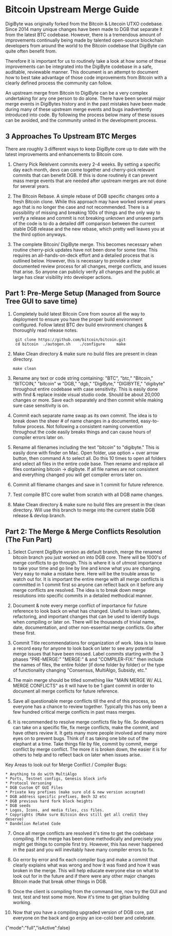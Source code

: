 Bitcoin Upstream Merge Guide
====================================
DigiByte was originally forked from the Bitcoin & Litecoin UTXO codebase. Since 2014 many unique changes have been made to DGB that separate it from the latest BTC codebase. However, there is a tremendous amount of improvements continually being made by talented open-source blockchain developers from around the world to the Bitcoin codebase that DigiByte can quite often benefit from.

Therefore it is important for us to routinely take a look at how some of these improvements can be integrated into the DigiByte codebase in a safe, auditable, reviewable manner. This document is an attempt to document how to best take advantage of those code improvements from Bitcoin with a clearly defined process the community can follow. 

An upstream merge from Bitcoin to DigiByte can be a very complex undertaking for any one person to do alone. There have been several major merge events in DigiBytes history and in the past mistakes have been made during many of these upstream merge events and bugs inadvertently introduced into code. By following the process below many of these issues can be avoided, and the community united in the development process.

3 Approaches To Upstream BTC Merges
------------------------------------
There are roughly 3 different ways to keep DigiByte core up to date with the latest improvements and enhancements to Bitcoin core.

1. Cherry Pick Relelvent commits every 2-4 weeks. By setting a specific day each month, devs can come together and cherry-pick relevant commits that can benefit DGB. If this is done routinely it can prevent mass merge events that are needed after upstream merges are not done for several years.

2. The Bitcoin Rebase. A simple rebase of DGB specific changes onto a fresh Bitcoin clone. While this approach may have worked several years ago that is no longer the case and not recommended. There is a possibility of missing and breaking 100s of things and the only way to verify a release and commit is not breaking unknown and unseen parts of the code is to do a detailed diff comparison between the current stable DGB release and the new rebase, which pretty well leaves you at the third option anyways.

3. The complete Bitcoin/ DigiByte merge. This becomes necessary when routine cherry-pick updates have not been done for some time. This requires an all-hands-on-deck effort and a detailed process that is outlined below. However, this is necessary to provide a clear documented review process for all changes, merge conflicts, and issues that arise. So anyone can publicly verify all changes and the public at large has clear visibility into developer actions. 


Part 1: Pre-Merge Setup (Managed from Source Tree GUI to save time) 
------------------------------------------------------------------------------

1. Completely build latest Bitcoin Core from source all the way to deployment to ensure you have the proper build environment configured. Follow latest BTC dev build environment changes & thoroughly read release notes.

        git clone https://github.com/bitcoin/bitcoin.git
        cd bitcoin	./autogen.sh	./configure 	make

2.  Make Clean directory & make sure no build files are present in clean directory.

        make clean

3.  Rename any text or code string containing: "BTC", "btc," "Bitcoin," "BITCOIN," "bitcoin" w "DGB," "dgb," "DigiByte," "DIGIBYTE," "digibyte" throughout entire codebase with case sensitivity. This is easily done with find & replace inside visual studio code. Should be about 20,000 changes or more. Save each separately and then commit while making sure case sensitivity is on.

4. Commit each separate name swap as its own commit. The idea is to break down the sheer # of name changes in a documented, easy-to-follow process. Not following a consistent naming convention throughout the code easily breaks things and can cause hours of compiler errors later on.

5. Rename all filenames including the text "bitcoin" to "digibyte." This is easily done with finder on Mac. Open folder, use option + over arrow button, then command A to select all. Do this 10 times to open all folders and select all files in the entire code base. Then rename and replace all files containing bitcoin -> digibyte. If all file names are not consistent and everything changed you will get compiler errors later on.

6. Commit all filename changes and save in 1 commit for future reference.

7. Test compile BTC core wallet from scratch with all DGB name changes.

8. Make Clean directory & make sure no build files are present in the clean directory. Will use this branch to merge into the current stable DGB release & devlop branch.

Part 2: The Merge & Merge Conflicts Resolution (The Fun Part)
----------------------------------------------------------------

1.  Select Current DigiByte version as default branch, merge the renamed bitcoin branch you just worked on into DGB core. There will be 1000's of merge conflicts to go through. This is where it is of utmost importance to take your time and go line by line and know what you are changing. Very easy to make a mistake here. Here will be the trouble areas to watch out for. It is important the entire merge with all merge conflicts is committed in 1 commit first so anyone can reflect back on it before any merge conflicts are resolved. The idea is to break down merge resolutions into specific commits in a detailed methodical manner.

2.  Document & note every merge conflict of importance for future reference to look back on what has changed. Useful to learn updates, refactoring, and important changes that can be used to identify bugs when compiling or later on. There will be thousands of trivial name, date, documentation, and other non-essential merge conflicts. Go after these first.

3. Commit Title recommendations for organization of work. Idea is to leave a record easy for anyone to look back on later to see any potential merge issues that have been missed. Label commits starting with the 3 phases "PRE-MERGE:" "MERGE:" & and "COMPILER-FIX:" then include the names of files, the entire folder (if done folder by folder) or the type of functionality changing "Consensus, MultiAlgo, Subsidy, etc."

4. The main merge should be titled something like "MAIN MERGE W/ ALL MERGE CONFLICTS" as it will have to be 1 giant commit in order to document all merge conflicts for future reference.

5. Save all questionable merge conflicts till the end of this process, so everyone has a chance to review together. Typically this has only been a few hundred critical merge conflicts in past mass merges.

6. It is recommended to resolve merge conflicts file by file. So developers can take on a specific file, fix merge conflicts, make the commit, and have others review it. It gets many more people involved and many more eyes on to prevent bugs. Think of it as taking one bite out of the elephant at a time. Take things file by file, commit by commit, merge conflict by merge conflict. The more it is broken down, the easier it is for others to help and to reflect back on later when issues arise.

Key Areas to look out for Merge Conflict / Compiler Bugs: 

	* Anything to do with MultiAlgo
	* Ports, Testnet configs, Genesis block info
	* Protocol Versoning
	* DGB Custom QT GUI Files
	* Private key prefixes (make sure old & new version accepted)
	* DGB address specific prefixes, Bech 32 etc
	* DGB previous hard fork block heights
	* DGB seeds
	* Logos, Icons, and media files, css files.
	* Copyrights (Make sure Bitcoin devs still get all credit they deserve)
	* Dandelion Related Code
	
7. Once all merge conflicts are resolved it's time to get the codebase compiling. If the merge has been done methodically and precisely you might get things to compile first try. However, this has never happened in the past and you will inevitably have many compiler errors to fix.

8. Go error by error and fix each compiler bug and make a commit that clearly explains what was wrong and how it was fixed and how it was broken in the merge. This will help educate everyone else on what to look out for in the future and if there were any other major changes Bitcoin made that break other things in DGB.

9. Once the client is compiling from the command line, now try the GUI and test, test and test some more. Now it's time to get gitian building working.

10. Now that you have a compiling upgraded version of DGB core, pat everyone on the back and go enjoy an ice-cold beer and celebrate.
	

{"mode":"full","isActive":false}